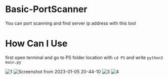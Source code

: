 # Basic-PortScanner
You can port scanning and find server ip address with this tool
# How Can I Use
first open terminal and go to PS folder location with `cd PS` and write `python3 main.py`

![1](https://user-images.githubusercontent.com/84273839/210847838-13e2fb61-7dab-4912-a6a0-4cff917224c9.png)
![Screenshot from 2023-01-05 20-44-10](https://user-images.githubusercontent.com/84273839/210847863-453d78cc-8ac5-474a-927b-bb5472eb6751.png)
![3](https://user-images.githubusercontent.com/84273839/210847870-5f23b81c-a832-4b42-a530-9851a1d0bfae.png)
![4](https://user-images.githubusercontent.com/84273839/210847878-73fb9202-76f8-4d2e-a5c0-10d90257258d.png)
